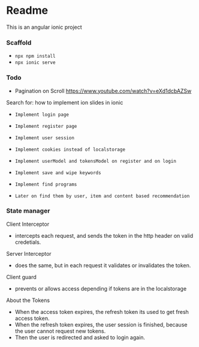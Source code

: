 # Readme

This is an angular ionic project

### Scaffold

- `npx npm install`
- `npx ionic serve`

### Todo
- Pagination on Scroll https://www.youtube.com/watch?v=eXd1dcbAZSw

Search for: how to implement ion slides in ionic

- `Implement login page`
- `Implement register page`
- `Implement user session`
- `Implement cookies instead of localstorage`
- `Implement userModel and tokensModel on register and on login`

- `Implement save and wipe keywords`
- `Implement find programs`
- `Later on find them by user, item and content based recommendation`

### State manager

Client Interceptor
- intercepts each request, and sends the token in the http header on valid credetials.

Server Interceptor
- does the same, but in each request it validates or invalidates the token.

Client guard
- prevents or allows access depending if tokens are in the localstorage

About the Tokens
- When the access token expires, the refresh token its used to get fresh access token.
- When the refresh token expires, the user session is finished, because the user cannot request new tokens.
- Then the user is redirected and asked to login again.

